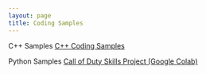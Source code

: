 ```yaml
---
layout: page
title: Coding Samples
---
```

C++ Samples
[C++ Coding Samples](https://github.com/shivanikharva/C-Plus-Plus-Code)

Python Samples
[Call of Duty Skills Project (Google Colab)](https://colab.research.google.com/drive/1Wc2q_D-s0L3Xm7TEeR0IRsGRWsvcnyK3?usp=sharing)
